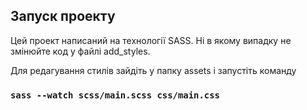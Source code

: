 
## Запуск проекту

Цей проект написаний на технології SASS. Ні в якому випадку не змінюйте код у файлі add_styles. 

Для редагування стилів зайдіть у папку assets і запустіть команду 
### `sass --watch scss/main.scss css/main.css`